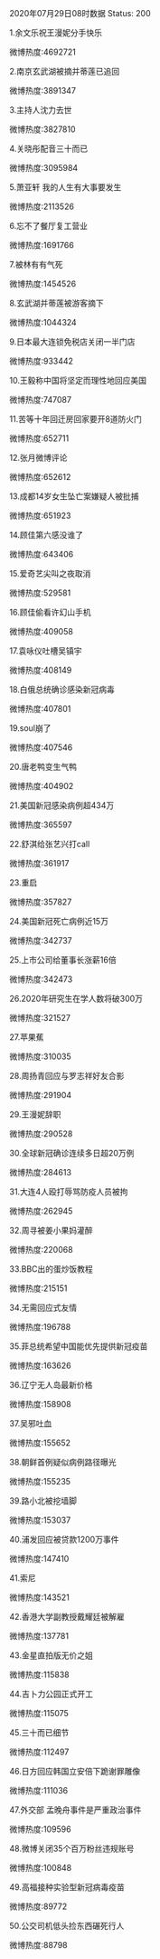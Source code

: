 2020年07月29日08时数据
Status: 200

1.余文乐祝王漫妮分手快乐

微博热度:4692721

2.南京玄武湖被摘并蒂莲已追回

微博热度:3891347

3.主持人沈力去世

微博热度:3827810

4.关晓彤配音三十而已

微博热度:3095984

5.萧亚轩 我的人生有大事要发生

微博热度:2113526

6.忘不了餐厅复工营业

微博热度:1691766

7.被林有有气死

微博热度:1454526

8.玄武湖并蒂莲被游客摘下

微博热度:1044324

9.日本最大连锁免税店关闭一半门店

微博热度:933442

10.王毅称中国将坚定而理性地回应美国

微博热度:747087

11.苦等十年回迁房回家要开8道防火门

微博热度:652711

12.张月微博评论

微博热度:652612

13.成都14岁女生坠亡案嫌疑人被批捕

微博热度:651923

14.顾佳第六感没谁了

微博热度:643406

15.爱奇艺尖叫之夜取消

微博热度:529581

16.顾佳偷看许幻山手机

微博热度:409058

17.袁咏仪吐槽吴镇宇

微博热度:408149

18.白俄总统确诊感染新冠病毒

微博热度:407801

19.soul崩了

微博热度:407546

20.唐老鸭变生气鸭

微博热度:404902

21.美国新冠感染病例超434万

微博热度:365597

22.舒淇给张艺兴打call

微博热度:361917

23.重启

微博热度:357827

24.美国新冠死亡病例近15万

微博热度:342737

25.上市公司给董事长涨薪16倍

微博热度:342473

26.2020年研究生在学人数将破300万

微博热度:321527

27.苹果蕉

微博热度:310035

28.周扬青回应与罗志祥好友合影

微博热度:291904

29.王漫妮辞职

微博热度:290528

30.全球新冠确诊连续多日超20万例

微博热度:284613

31.大连4人殴打辱骂防疫人员被拘

微博热度:262945

32.周寻被姜小果妈灌醉

微博热度:220068

33.BBC出的蛋炒饭教程

微博热度:215151

34.无需回应式友情

微博热度:196788

35.菲总统希望中国能优先提供新冠疫苗

微博热度:163626

36.辽宁无人岛最新价格

微博热度:158908

37.吴邪吐血

微博热度:155652

38.朝鲜首例疑似病例路径曝光

微博热度:155235

39.路小北被挖墙脚

微博热度:153037

40.浦发回应被贷款1200万事件

微博热度:147410

41.索尼

微博热度:143521

42.香港大学副教授戴耀廷被解雇

微博热度:137781

43.金星直拍版无价之姐

微博热度:115838

44.吉卜力公园正式开工

微博热度:115075

45.三十而已细节

微博热度:112497

46.日方回应韩国立安倍下跪谢罪雕像

微博热度:111036

47.外交部 孟晚舟事件是严重政治事件

微博热度:109596

48.微博关闭35个百万粉丝违规账号

微博热度:100848

49.高福接种实验型新冠病毒疫苗

微博热度:89772

50.公交司机低头捡东西碾死行人

微博热度:88798

